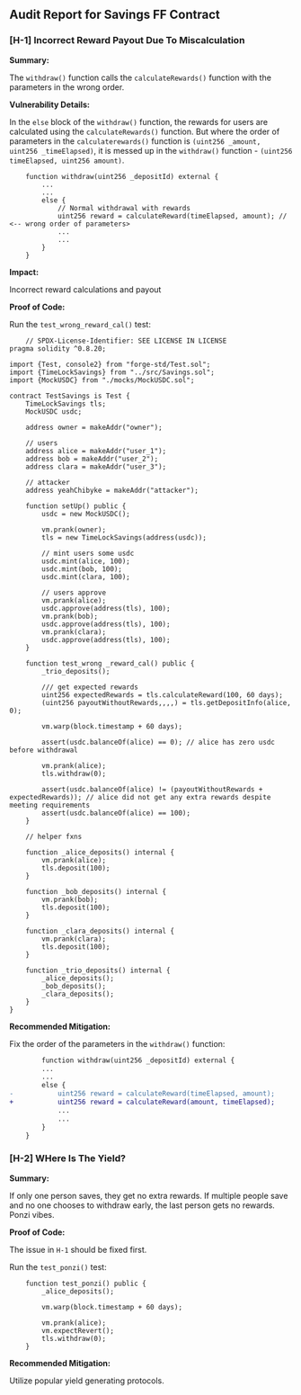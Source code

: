 ## Audit Report for Savings FF Contract

### [H-1] Incorrect Reward Payout Due To Miscalculation

**Summary:** 

The `withdraw()` function calls the `calculateRewards()` function with the parameters in the wrong order.

**Vulnerability Details:**

In the `else` block of the `withdraw()` function, the rewards for users are calculated using the `calculateRewards()` function. But where the order of parameters in the `calculaterewards()` function is `(uint256 _amount, uint256 _timeElapsed)`, it is messed up in the `withdraw()` function - `(uint256 timeElapsed, uint256 amount)`.

```solidity
    function withdraw(uint256 _depositId) external {
        ...
        ...
        else {
            // Normal withdrawal with rewards
            uint256 reward = calculateReward(timeElapsed, amount); // <-- wrong order of parameters>
            ...
            ...
        }
    }
```

**Impact:**

Incorrect reward calculations and payout

**Proof of Code:**

Run the `test_wrong_reward_cal()` test:

```solidity
    // SPDX-License-Identifier: SEE LICENSE IN LICENSE
pragma solidity ^0.8.20;

import {Test, console2} from "forge-std/Test.sol";
import {TimeLockSavings} from "../src/Savings.sol";
import {MockUSDC} from "./mocks/MockUSDC.sol";

contract TestSavings is Test {
    TimeLockSavings tls;
    MockUSDC usdc;

    address owner = makeAddr("owner");

    // users
    address alice = makeAddr("user_1");
    address bob = makeAddr("user_2");
    address clara = makeAddr("user_3");

    // attacker
    address yeahChibyke = makeAddr("attacker");

    function setUp() public {
        usdc = new MockUSDC();

        vm.prank(owner);
        tls = new TimeLockSavings(address(usdc));

        // mint users some usdc
        usdc.mint(alice, 100);
        usdc.mint(bob, 100);
        usdc.mint(clara, 100);

        // users approve
        vm.prank(alice);
        usdc.approve(address(tls), 100);
        vm.prank(bob);
        usdc.approve(address(tls), 100);
        vm.prank(clara);
        usdc.approve(address(tls), 100);
    }

    function test_wrong _reward_cal() public {
        _trio_deposits();

        /// get expected rewards
        uint256 expectedRewards = tls.calculateReward(100, 60 days);
        (uint256 payoutWithoutRewards,,,,) = tls.getDepositInfo(alice, 0);

        vm.warp(block.timestamp + 60 days);

        assert(usdc.balanceOf(alice) == 0); // alice has zero usdc before withdrawal

        vm.prank(alice);
        tls.withdraw(0);

        assert(usdc.balanceOf(alice) != (payoutWithoutRewards + expectedRewards)); // alice did not get any extra rewards despite meeting requirements
        assert(usdc.balanceOf(alice) == 100);
    }

    // helper fxns

    function _alice_deposits() internal {
        vm.prank(alice);
        tls.deposit(100);
    }

    function _bob_deposits() internal {
        vm.prank(bob);
        tls.deposit(100);
    }

    function _clara_deposits() internal {
        vm.prank(clara);
        tls.deposit(100);
    }

    function _trio_deposits() internal {
        _alice_deposits();
        _bob_deposits();
        _clara_deposits();
    }
}
```

**Recommended Mitigation:**

Fix the order of the parameters in the `withdraw()` function:

```diff
        function withdraw(uint256 _depositId) external {
        ...
        ...    
        else {
-           uint256 reward = calculateReward(timeElapsed, amount);
+           uint256 reward = calculateReward(amount, timeElapsed);
            ...
            ...
        }
    }
```

### [H-2] WHere Is The Yield?

**Summary:**

If only one person saves, they get no extra rewards. If multiple people save and no one chooses to withdraw early, the last person gets no rewards. Ponzi vibes.

**Proof of Code:**

The issue in `H-1` should be fixed first.

Run the `test_ponzi()` test:

```solidity
    function test_ponzi() public {
        _alice_deposits();

        vm.warp(block.timestamp + 60 days);

        vm.prank(alice);
        vm.expectRevert();
        tls.withdraw(0);
    }
```

**Recommended Mitigation:**

Utilize popular yield generating protocols.